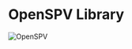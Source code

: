 # OpenSPV Library

![OpenSPV](https://github.com/openspv/openspv/blob/master/openspv-landscape-dark.png)